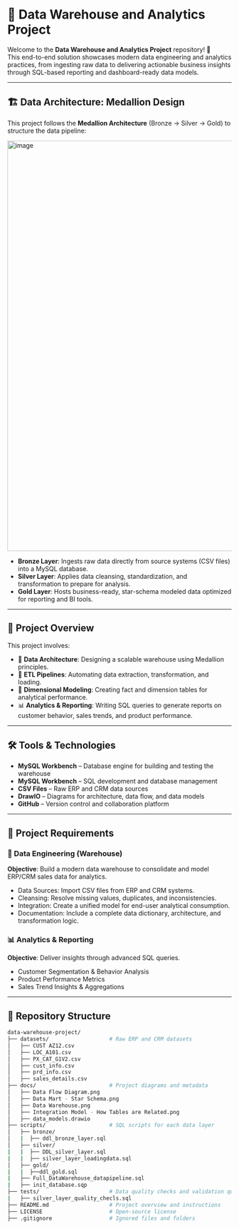 # 🧱 Data Warehouse and Analytics Project

Welcome to the **Data Warehouse and Analytics Project** repository! 🚀  
This end-to-end solution showcases modern data engineering and analytics practices, from ingesting raw data to delivering actionable business insights through SQL-based reporting and dashboard-ready data models.

---

## 🏗️ Data Architecture: Medallion Design

This project follows the **Medallion Architecture** (Bronze → Silver → Gold) to structure the data pipeline:

<img width="920" alt="image" src="https://github.com/user-attachments/assets/a272f260-8b4b-43f2-b7f6-77d5376f7f7c" />

- **Bronze Layer**: Ingests raw data directly from source systems (CSV files) into a MySQL database.
- **Silver Layer**: Applies data cleansing, standardization, and transformation to prepare for analysis.
- **Gold Layer**: Hosts business-ready, star-schema modeled data optimized for reporting and BI tools.

---

## 📖 Project Overview

This project involves:

- 🧱 **Data Architecture**: Designing a scalable warehouse using Medallion principles.
- 🔄 **ETL Pipelines**: Automating data extraction, transformation, and loading.
- 🧮 **Dimensional Modeling**: Creating fact and dimension tables for analytical performance.
- 📊 **Analytics & Reporting**: Writing SQL queries to generate reports on customer behavior, sales trends, and product performance.

---

## 🛠️ Tools & Technologies

- **MySQL Workbench** – Database engine for building and testing the warehouse  
- **MySQL Workbench** – SQL development and database management  
- **CSV Files** – Raw ERP and CRM data sources  
- **DrawIO** – Diagrams for architecture, data flow, and data models  
- **GitHub** – Version control and collaboration platform  

---

## 🚀 Project Requirements

### 💾 Data Engineering (Warehouse)

**Objective**: Build a modern data warehouse to consolidate and model ERP/CRM sales data for analytics.

- Data Sources: Import CSV files from ERP and CRM systems.
- Cleansing: Resolve missing values, duplicates, and inconsistencies.
- Integration: Create a unified model for end-user analytical consumption.
- Documentation: Include a complete data dictionary, architecture, and transformation logic.

### 📊 Analytics & Reporting

**Objective**: Deliver insights through advanced SQL queries.

- Customer Segmentation & Behavior Analysis
- Product Performance Metrics
- Sales Trend Insights & Aggregations

---

## 📂 Repository Structure

```bash
data-warehouse-project/
├── datasets/                   # Raw ERP and CRM datasets
│   ├── CUST AZ12.csv
│   ├── LOC_A101.csv
│   ├── PX_CAT_G1V2.csv
│   ├── cust_info.csv
│   ├── prd_info.csv
│   ├── sales_details.csv
├── docs/                       # Project diagrams and metadata
│   ├── Data Flow Diagram.png
│   ├── Data Mart - Star Schema.png
│   ├── Data Warehouse.png
│   ├── Integration Model - How Tables are Related.png
│   ├── data_models.drawio
├── scripts/                    # SQL scripts for each data layer
│   ├── bronze/
│   |  ├── ddl_bronze_layer.sql
│   ├── silver/
|   |  ├── DDL_silver_layer.sql
|   |  ├── silver_layer_loadingdata.sql
│   ├── gold/
|   |  ├──ddl_gold.sql
|   ├── Full_DataWarehouse_datapipeline.sql
|   ├── init_database.sqp
├── tests/                      # Data quality checks and validation queries
|   ├── silver_layer_quality_checls.sql
├── README.md                   # Project overview and instructions
├── LICENSE                     # Open-source license
├── .gitignore                  # Ignored files and folders
```


